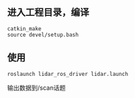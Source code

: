 ## 进入工程目录，编译

```
catkin_make
source devel/setup.bash
```

## 使用

```
roslaunch lidar_ros_driver lidar.launch
```

输出数据到/scan话题


